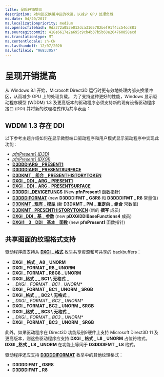 ```yaml
---
title: 呈现开销提高
description: 对内部交换缓冲区的改进，以减少 GPU 处理负载
ms.date: 04/20/2017
ms.localizationpriority: medium
ms.openlocfilehash: 9da372a053e012dca3165782bef91f4cc54cd881
ms.sourcegitcommit: 418e6617e2a695c9cb4b37b5b60e264760858acd
ms.translationtype: MT
ms.contentlocale: zh-CN
ms.lasthandoff: 12/07/2020
ms.locfileid: "96833057"
---
```

# <a name="present-overhead-improvements"></a>呈现开销提高


从 Windows 8.1 开始，Microsoft Direct3D 运行时更有效地处理内部交换缓冲区，从而减少 GPU 上的处理负载。 为了支持这种更好的性能，Windows 显示驱动程序模型 (WDDM) 1.3 及更高版本的驱动程序必须支持新的现有设备驱动程序接口 (DDI) 并将新的纹理格式作为共享表面：

## <a name="span-idwddm_13_present_ddispanspan-idwddm_13_present_ddispanwddm-13-present-ddi"></a><span id="wddm_1.3_present_ddi"></span><span id="WDDM_1.3_PRESENT_DDI"></span>WDDM 1.3 存在 DDI


以下参考主题介绍如何在显示微型端口驱动程序和用户模式显示驱动程序中实现此功能：

-   [*pfnPresent1 (D3D)*](/windows-hardware/drivers/ddi/d3dumddi/nc-d3dumddi-pfnd3dddi_present1)
-   [*pfnPresent1 (DXGI)*](/windows-hardware/drivers/ddi/dxgiddi/ns-dxgiddi-dxgi1_3_ddi_base_functions)
-   [**D3DDDIARG \_ PRESENT1**](/windows-hardware/drivers/ddi/d3dumddi/ns-d3dumddi-_d3dddiarg_present1)
-   [**D3DDDIARG \_ PRESENTSURFACE**](/windows-hardware/drivers/ddi/d3dumddi/ns-d3dumddi-d3dddiarg_presentsurface)
-   [**D3DKMT \_ 组合 \_ PRESENTHISTORYTOKEN**](/windows-hardware/drivers/ddi/d3dkmthk/ns-d3dkmthk-_d3dkmt_composition_presenthistorytoken)
-   [**DXGI \_ DDI \_ ARG \_ PRESENT1**](/windows-hardware/drivers/ddi/dxgiddi/ns-dxgiddi-dxgi_ddi_arg_present1)
-   [**DXGI \_ DDI \_ ARG \_ PRESENTSURFACE**](/windows-hardware/drivers/ddi/dxgiddi/ns-dxgiddi-dxgi_ddi_arg_presentsurface)
-   [**D3DDDI \_DEVICEFUNCS**](/windows-hardware/drivers/ddi/d3dumddi/ns-d3dumddi-_d3dddi_devicefuncs) (New **pfnPresent1** 函数指针) 
-   [**D3DDDIFORMAT**](/windows-hardware/drivers/ddi/d3dukmdt/ne-d3dukmdt-_d3dddiformat) (new **D3DDDIFMT \_ G8R8** 和 **D3DDDIFMT \_ R8** 常量值) 
-   [**D3DKMT \_现有 \_ 模型**](/windows-hardware/drivers/ddi/d3dkmthk/ne-d3dkmthk-_d3dkmt_present_model) (新 **D3DKMT \_ PM \_ 重定向 \_ 组合** 常数值) 
-   [**D3DKMT \_PRESENTHISTORYTOKEN**](/windows-hardware/drivers/ddi/d3dkmthk/ns-d3dkmthk-_d3dkmt_presenthistorytoken) (新的 **撰写** 成员) 
-   [**DXGI \_DDI \_ 基 \_ 参数**](/windows-hardware/drivers/ddi/dxgiddi/ns-dxgiddi-dxgi_ddi_base_args) (new **pDXGIDDIBaseFunctions4** 成员) 
-   [**DXGI1 \_ 3 \_ DDI \_ 基本 \_ 函数**](/windows-hardware/drivers/ddi/dxgiddi/ns-dxgiddi-dxgi1_3_ddi_base_functions) (new **pfnPresent1** 函数指针) 

## <a name="span-idtexture_format_support_for_shared_surfacesspanspan-idtexture_format_support_for_shared_surfacesspanspan-idtexture_format_support_for_shared_surfacesspantexture-format-support-for-shared-surfaces"></a><span id="Texture_format_support_for_shared_surfaces"></span><span id="texture_format_support_for_shared_surfaces"></span><span id="TEXTURE_FORMAT_SUPPORT_FOR_SHARED_SURFACES"></span>共享图面的纹理格式支持


驱动程序应支持从 [**DXGI \_ 格式**](/windows/win32/api/dxgiformat/ne-dxgiformat-dxgi_format) 枚举共享资源和可共享的 backbuffers：

- **DXGI \_ 格式 \_ A8 \_ UNORM**
- **DXGI \_ FORMAT \_ R8 \_ UNORM**
- **DXGI \_ FORMAT \_ R8G8 \_ UNORM**
- **DXGI \_格式 \_ \_ BC1 \\ 无格式** _
- _ *DXGI \_ FORMAT \_ BC1 \_ UNORM**
- **DXGI \_ FORMAT \_ BC1 \_ UNORM \_ SRGB**
- **DXGI \_格式 \_ \_ BC2 \\ 无格式** _
- _ *DXGI \_ FORMAT \_ BC2 \_ UNORM**
- **DXGI \_ FORMAT \_ BC2 \_ UNORM \_ SRGB**
- **DXGI \_格式 \_ \_ BC3 \\ 无格式** _
- _ *DXGI \_ FORMAT \_ BC3 \_ UNORM**
- **DXGI \_ FORMAT \_ BC3 \_ UNORM \_ SRGB**

此外，如果驱动程序在 Direct3D 功能级别9硬件上支持 Microsoft Direct3D 11 及更高版本，则这些驱动程序应支持 **DXGI \_ 格式 \_ L8 \_ UNORM** 占位符格式。 **DXGI \_格式 \_ L8 \_ UNORM** 在功能上等同于 **D3DDDIFMT \_ L8** 格式。

驱动程序还应支持 [**D3DDDIFORMAT**](/windows-hardware/drivers/ddi/d3dukmdt/ne-d3dukmdt-_d3dddiformat) 枚举中的其他纹理格式：

-   **D3DDDIFMT \_ G8R8**
-   **D3DDDIFMT \_ R8**

 

